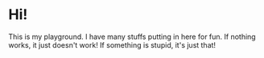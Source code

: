 # Hi!

This is my playground. I have many stuffs putting in here for fun.
If nothing works, it just doesn't work!
If something is stupid, it's just that!